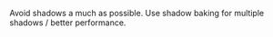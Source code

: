 ---
---

Avoid shadows a much as possible. Use shadow baking for multiple shadows / better performance.
